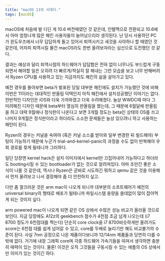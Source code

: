 ```yaml
---
title: "macOS 11의 시대다."
tags: [macOS]
---
```


macOS에 처음에 발 디딘 게 10.6 버전때였던 것 같은데, 인텔맥으로 전환되고 10.6에서 아마 엄청나게 많은 해킨 사용자들이 늘어났으리라 생각된다. 난 당시 사용하던 PC가 윈도우즈에서 너무 답답하게 돌고 있어서 퇴역시키고 새것을 사야하나 할 때였던 것 같은데, 어차피 퇴역시킬 물건 macOS라도 한번 올려보자라는 심산으로 도전했던 것 같다.

결과는 예상과 달리 퇴역시점의 하드웨어가 답답함은 전혀 없이 너무나도 부드럽게 구동되면서 해야할 일은 오히려 더 빠르게/착실히 잘 해내는 그런 모습을 보고 너무 반해버려서 Ryzen CPU를 사용하고 있는 지금까지도 해킨의 삶을 살아가고 있다. 

예전 경우를 돌아보면 beta가 발표된 당일 대부분 해킨에도 설치가 가능했던 것에 비해 이번은 11이라는 대대적인 판올림 덕택인지 아직 해킨에서 설치성공했단 이야기는 없다. 전반적인 디자인은 iOS와 더욱 가까와졌고 더욱 수려해졌다. 늘상 WWDC때 마다 그 미려해진 디자인 때문에 beta부터 열심히 판올림을 했는데, 그 때문에 6월달에 판올림을 하고 대략 9월에나 정식판이 나온다고 보면 3개월 정도는 beta인 상태의 OS를 쓰고 나머지 9개월은 정식판이라고 하더라도 소소한 문제들은 늘상 있으려니 하고 사용하는 패턴이 된다. 

Ryzen의 경우는 커널을 속여야 (혹은 커널 소스를 받아와 일부 변경한 뒤 빌드해야) 부팅이 가능하기 때문에 누군가 trial-and-kernel-panic의 과정을 수도 없이 반복해야 우회 경로를 찾게 될테니까 그러하다.

일단 당장엔 kernel hack은 설치 이미지에서 kernel만 끄집어내어 가능하다고 하더라도 booting시킬 수 있는 bootloader가 없는 것으로 알려져있다. 아마 조만간 좋은 소식이 나올 것 같은데, 역시나 Ryzen은 곧바로 시도하긴 뭐하고 qemu 같은 것을 이용해서 먼저 올려보고 나서 결정해야 좀 더 안전하지 싶고.

다만 좀 껄끄러운 것은 arm mac이 나오게 되니까 대부분의 소프트웨어가 예전의 universal binary의 형태로 배포가 될테니까 파일시스템 용량을 쓸데없이 많이 잡아먹게 되는 것이지 싶다. 

arm powered mac이 나오게 되면 같은 OS 상에서 수많은 성능 비교가 올라올 것으로 보인다. 지금 당장에도 A12z의 geekbench 점수가 4천점 조금 넘게 나오는데 (i7 8700 정도가 6천점대를 찍는다) 단순히 core clock을 i7 8700비슷하게만 올려가도 score는 6천점 대를 쉽게 넘어갈 수 있고, core를 두배로 늘리기만 해도 비교불가의 수준이 된다. 사실 7nm 공정으로 나온 제품이다보니까 12/14nm 제품들과 당연히 다를 수 밖에 없다. 거기에 내장 그래픽 core며 각종 하드웨어 가속기들을 따져서 생각하면 충분히 매력이 있는 것이다. 물론! 이것은 오직 그것들을 구동시킬 수 있는 애플의 OS 상에서만 의미가 있는 것이긴 하다. 

